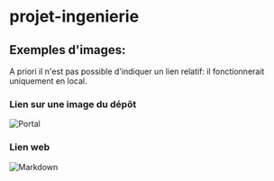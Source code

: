 projet-ingenierie
=================


Exemples d'images:
----

A priori il n'est pas possible d'indiquer un lien relatif: il fonctionnerait uniquement en local.

### Lien sur une image du dépôt ###
![Portal](https://raw.github.com/Hexanome4113/projet-ingenierie/master/images/wallpaper-portal.jpg)

### Lien web ###
![Markdown](http://whatismarkdown.com/workspace/img/logo.gif)